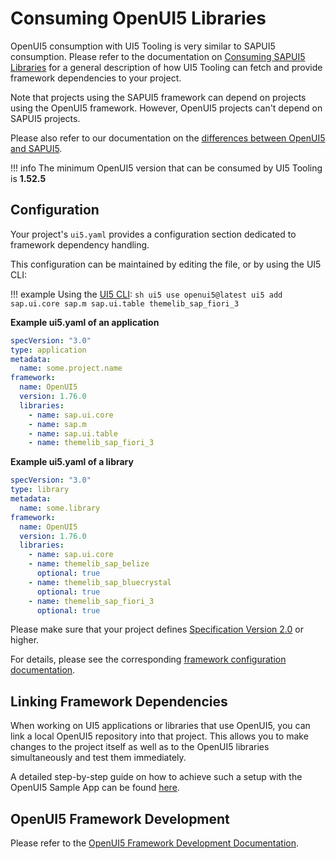 # Consuming OpenUI5 Libraries

OpenUI5 consumption with UI5 Tooling is very similar to SAPUI5 consumption. Please refer to the documentation on [Consuming SAPUI5 Libraries](./SAPUI5.md) for a general description of how UI5 Tooling can fetch and provide framework dependencies to your project.

Note that projects using the SAPUI5 framework can depend on projects using the OpenUI5 framework. However, OpenUI5 projects can't depend on SAPUI5 projects.

Please also refer to our documentation on the [differences between OpenUI5 and SAPUI5](./FAQ.md#whats-the-difference-between-openui5-and-sapui5).

!!! info
    The minimum OpenUI5 version that can be consumed by UI5 Tooling is **1.52.5**

## Configuration
Your project's `ui5.yaml` provides a configuration section dedicated to framework dependency handling.

This configuration can be maintained by editing the file, or by using the UI5 CLI:

!!! example
      Using the [UI5 CLI](./CLI.md):
      ```sh
      ui5 use openui5@latest
      ui5 add sap.ui.core sap.m sap.ui.table themelib_sap_fiori_3
      ```

**Example ui5.yaml of an application**
```yaml
specVersion: "3.0"
type: application
metadata:
  name: some.project.name
framework:
  name: OpenUI5
  version: 1.76.0
  libraries:
    - name: sap.ui.core
    - name: sap.m
    - name: sap.ui.table
    - name: themelib_sap_fiori_3
```

**Example ui5.yaml of a library**
```yaml
specVersion: "3.0"
type: library
metadata:
  name: some.library
framework:
  name: OpenUI5
  version: 1.76.0
  libraries:
    - name: sap.ui.core
    - name: themelib_sap_belize
      optional: true
    - name: themelib_sap_bluecrystal
      optional: true
    - name: themelib_sap_fiori_3
      optional: true
```

Please make sure that your project defines [Specification Version 2.0](./Configuration.md#specification-version-20) or higher.

For details, please see the corresponding [framework configuration documentation](./Configuration.md#framework-configuration).

## Linking Framework Dependencies
When working on UI5 applications or libraries that use OpenUI5, you can link a local OpenUI5 repository into that project. This allows you to make changes to the project itself as well as to the OpenUI5 libraries simultaneously and test them immediately.

A detailed step-by-step guide on how to achieve such a setup with the OpenUI5 Sample App can be found [here](https://github.com/SAP/openui5-sample-app#working-with-local-dependencies).

## OpenUI5 Framework Development
Please refer to the [OpenUI5 Framework Development Documentation](https://github.com/SAP/openui5/blob/-/docs/developing.md#developing-ui5).
